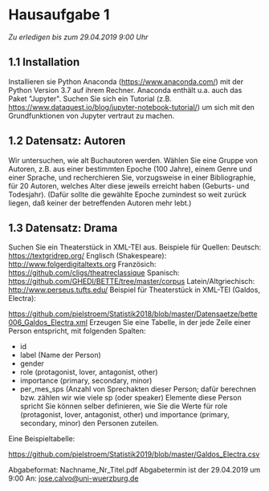# Hausaufgabe 1

*Zu erledigen bis zum 29.04.2019 9:00 Uhr*

## 1.1 Installation
Installieren sie Python Anaconda (https://www.anaconda.com/) mit der Python Version 3.7 auf ihrem Rechner. Anaconda enthält
u.a. auch das Paket "Jupyter". Suchen Sie sich ein Tutorial (z.B. https://www.dataquest.io/blog/jupyter-notebook-tutorial/) 
um sich mit den Grundfunktionen von Jupyter vertraut zu machen.

## 1.2 Datensatz: Autoren
Wir untersuchen, wie alt Buchautoren werden. Wählen Sie eine Gruppe von Autoren, z.B. aus einer bestimmten Epoche (100 Jahre), einem Genre und einer Sprache, und recherchieren Sie, vorzugsweise in einer Bibliographie, für 20 Autoren, welches Alter diese jeweils erreicht haben (Geburts- und Todesjahr). (Dafür sollte die gewählte Epoche zumindest so weit zurück liegen, daß keiner  der betreffenden Autoren mehr lebt.)

## 1.3 Datensatz: Drama

Suchen Sie ein Theaterstück in XML-TEI aus. Beispiele für Quellen:
Deutsch: https://textgridrep.org/
Englisch (Shakespeare): http://www.folgerdigitaltexts.org
Französich: https://github.com/cligs/theatreclassique
Spanisch: https://github.com/GHEDI/BETTE/tree/master/corpus
Latein/Altgriechisch: http://www.perseus.tufts.edu/
Beispiel für Theaterstück in XML-TEI (Galdos, Electra):

https://github.com/pielstroem/Statistik2018/blob/master/Datensaetze/bette006_Galdos_Electra.xml
Erzeugen Sie eine Tabelle, in der jede Zeile einer Person entspricht, mit folgenden Spalten:
- id
- label (Name der Person)
- gender
- role (protagonist, lover, antagonist, other)
- importance (primary, secondary, minor)
- per_mes_sps (Anzahl von Sprechakten dieser Person; dafür berechnen bzw. zählen wir wie viele sp (oder speaker) Elemente diese Person spricht
Sie können selber definieren, wie Sie die Werte für role (protagonist, lover, antagonist, other) und importance (primary, secondary, minor) den Personen zuteilen.

Eine Beispieltabelle:

https://github.com/pielstroem/Statistik2019/blob/master/Galdos_Electra.csv

Abgabeformat: Nachname_Nr_Titel.pdf Abgabetermin ist der 29.04.2019 um 9:00 An: jose.calvo@uni-wuerzburg.de
